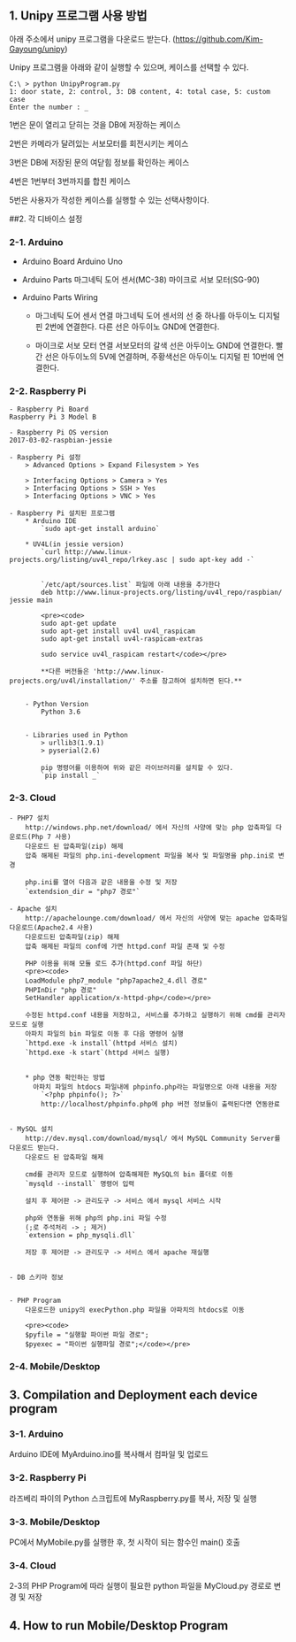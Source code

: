 ## 1. Unipy 프로그램 사용 방법

  아래 주소에서 unipy 프로그램을 다운로드 받는다.
  (https://github.com/Kim-Gayoung/unipy)
   
  Unipy 프로그램을 아래와 같이 실행할 수 있으며, 케이스를 선택할 수 있다.
   
  	C:\ > python UnipyProgram.py
  	1: door state, 2: control, 3: DB content, 4: total case, 5: custom case
  	Enter the number : _
  

  1번은 문이 열리고 닫히는 것을 DB에 저장하는 케이스

  2번은 카메라가 달려있는 서보모터를 회전시키는 케이스

  3번은 DB에 저장된 문의 여닫힘 정보를 확인하는 케이스

  4번은 1번부터 3번까지를 합친 케이스

  5번은 사용자가 작성한 케이스를 실행할 수 있는 선택사항이다.


   
##2. 각 디바이스 설정
### 2-1. Arduino
- Arduino Board
	  Arduino Uno


- Arduino Parts
  마그네틱 도어 센서(MC-38)
  마이크로 서보 모터(SG-90)


- Arduino Parts Wiring
	* 마그네틱 도어 센서 연결
		마그네틱 도어 센서의 선 중 하나를 아두이노 디지털 핀 2번에 연결한다.
		다른 선은 아두이노 GND에 연결한다.
			
	* 마이크로 서보 모터 연결
		서보모터의 갈색 선은 아두이노 GND에 연결한다.
		빨간 선은 아두이노의 5V에 연결하며, 주황색선은 아두이노 디지털 핀 10번에 연결한다.

   
### 2-2. Raspberry Pi
	- Raspberry Pi Board
	Raspberry Pi 3 Model B
		  
	- Raspberry Pi OS version
	2017-03-02-raspbian-jessie
		
	- Raspberry Pi 설정
		> Advanced Options > Expand Filesystem > Yes

		> Interfacing Options > Camera > Yes
		> Interfacing Options > SSH > Yes
		> Interfacing Options > VNC > Yes
		
	- Raspberry Pi 설치된 프로그램
		* Arduino IDE
			`sudo apt-get install arduino`
			
		* UV4L(in jessie version)
			`curl http://www.linux-projects.org/listing/uv4l_repo/lrkey.asc | sudo apt-key add -`

			
			`/etc/apt/sources.list` 파일에 아래 내용을 추가한다
			deb http://www.linux-projects.org/listing/uv4l_repo/raspbian/ jessie main
			
			<pre><code>
			sudo apt-get update
			sudo apt-get install uv4l uv4l_raspicam
			sudo apt-get install uv4l-raspicam-extras
			
			sudo service uv4l_raspicam restart</code></pre>
			
			**다른 버전들은 'http://www.linux-projects.org/uv4l/installation/' 주소를 참고하여 설치하면 된다.**
		

		- Python Version
			Python 3.6
		

		- Libraries used in Python
  			> urllib3(1.9.1)
  			> pyserial(2.6)

  			pip 명령어를 이용하여 위와 같은 라이브러리를 설치할 수 있다.
  			`pip install _`


### 2-3. Cloud
	- PHP7 설치
		http://windows.php.net/download/ 에서 자신의 사양에 맞는 php 압축파일 다운로드(Php 7 사용)
		다운로드 된 압축파일(zip) 해제
		압축 해제된 파일의 php.ini-development 파일을 복사 및 파일명을 php.ini로 변경
		  
		php.ini를 열어 다음과 같은 내용을 수정 및 저장
		`extendsion_dir = "php7 경로"`
		  
	- Apache 설치
		http://apachelounge.com/download/ 에서 자신의 사양에 맞는 apache 압축파일 다운로드(Apache2.4 사용)
		다운로드된 압축파일(zip) 해제
		압축 해제된 파일의 conf에 가면 httpd.conf 파일 존재 및 수정
		  
		PHP 이용을 위해 모듈 로드 추가(httpd.conf 파일 하단)
		<pre><code>
		LoadModule php7_module "php7apache2_4.dll 경로"
		PHPInDir "php 경로"
		SetHandler application/x-httpd-php</code></pre>
		  
		수정된 httpd.conf 내용을 저장하고, 서비스를 추가하고 실행하기 위해 cmd를 관리자 모드로 실행
		아파치 파일의 bin 파일로 이동 후 다음 명령어 실행
		`httpd.exe -k install`(httpd 서비스 설치)
		`httpd.exe -k start`(httpd 서비스 실행)


		* php 연동 확인하는 방법
		  아파치 파일의 htdocs 파일내에 phpinfo.php라는 파일명으로 아래 내용을 저장
			`<?php phpinfo(); ?>`
			http://localhost/phpinfo.php에 php 버전 정보들이 출력된다면 연동완료

		
	- MySQL 설치
		http://dev.mysql.com/download/mysql/ 에서 MySQL Community Server를 다운로드 받는다.
		다운로드 된 압축파일 해제
		  
		cmd를 관리자 모드로 실행하여 압축해제한 MySQL의 bin 폴더로 이동
		`mysqld --install` 명령어 입력
		  
		설치 후 제어판 -> 관리도구 -> 서비스 에서 mysql 서비스 시작
		  
		php와 연동을 위해 php의 php.ini 파일 수정
		(;로 주석처리 -> ; 제거)
		`extension = php_mysqli.dll`
		  
		저장 후 제어판 -> 관리도구 -> 서비스 에서 apache 재실행


	- DB 스키마 정보
		
		
	- PHP Program
		다운로드한 unipy의 execPython.php 파일을 아파치의 htdocs로 이동
		  
		<pre><code>
		$pyfile = "실행할 파이썬 파일 경로";
		$pyexec = "파이썬 실행파일 경로";</code></pre>



### 2-4. Mobile/Desktop
   

## 3. Compilation and Deployment each device program
### 3-1. Arduino
Arduino IDE에 MyArduino.ino를 복사해서 컴파일 및 업로드

		
### 3-2. Raspberry Pi
라즈베리 파이의 Python 스크립트에 MyRaspberry.py를 복사, 저장 및 실행

		
### 3-3. Mobile/Desktop
PC에서 MyMobile.py를 실행한 후, 첫 시작이 되는 함수인 main() 호출

   
### 3-4. Cloud
2-3의 PHP Program에 따라 실행이 필요한 python 파일을 MyCloud.py 경로로 변경 및 저장
   

## 4. How to run Mobile/Desktop Program